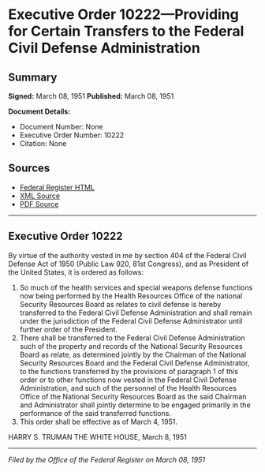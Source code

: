 # Executive Order 10222—Providing for Certain Transfers to the Federal Civil Defense Administration

## Summary

**Signed:** March 08, 1951
**Published:** March 08, 1951

**Document Details:**
- Document Number: None
- Executive Order Number: 10222
- Citation: None

## Sources
- [Federal Register HTML](https://www.presidency.ucsb.edu/documents/executive-order-10222-providing-for-certain-transfers-the-federal-civil-defense)
- [XML Source](None)
- [PDF Source](None)

---

## Executive Order 10222

By virtue of the authority vested in me by section 404 of the Federal Civil Defense Act of 1950 (Public Law 920, 81st Congress), and as President of the United States, it is ordered as follows:
1. So much of the health services and special weapons defense functions now being performed by the Health Resources Office of the national Security Resources Board as relates to civil defense is hereby transferred to the Federal Civil Defense Administration and shall remain under the jurisdiction of the Federal Civil Defense Administrator until further order of the President.
2. There shall be transferred to the Federal Civil Defense Administration such of the property and records of the National Security Resources Board as relate, as determined jointly by the Chairman of the National Security Resources Board and the Federal Civil Defense Administrator, to the functions transferred by the provisions of paragraph 1 of this order or to other functions now vested in the Federal Civil Defense Administration, and such of the personnel of the Health Resources Office of the National Security Resources Board as the said Chairman and Administrator shall jointly determine to be engaged primarily in the performance of the said transferred functions.
3. This order shall be effective as of March 4, 1951.

HARRY S. TRUMAN
THE WHITE HOUSE,
March 8, 1951

---

*Filed by the Office of the Federal Register on March 08, 1951*
